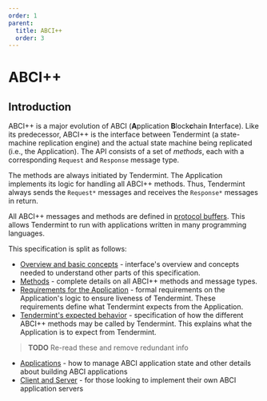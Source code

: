 ```yaml
---
order: 1
parent:
  title: ABCI++
  order: 3
---
```


# ABCI++

## Introduction

ABCI++ is a major evolution of ABCI (**A**pplication **B**lock**c**hain **I**nterface).
Like its predecessor, ABCI++ is the interface between Tendermint (a state-machine
replication engine) and the actual state machine being replicated (i.e., the Application).
The API consists of a set of _methods_, each with a corresponding `Request` and `Response`
message type.

The methods are always initiated by Tendermint. The Application implements its logic
for handling all ABCI++ methods.
Thus, Tendermint always sends the `Request*` messages and receives the `Response*` messages
in return.

All ABCI++ messages and methods are defined in [protocol buffers](../../proto/tendermint/abci/types.proto).
This allows Tendermint to run with applications written in many programming languages.

This specification is split as follows:

- [Overview and basic concepts](./abci++_basic_concepts_002_draft.md) - interface's overview and concepts needed to understand other parts of this specification.
- [Methods](./abci++_methods_002_draft.md) - complete details on all ABCI++ methods
  and message types.
- [Requirements for the Application](./abci++_app_requirements_002_draft.md) - formal requirements
  on the Application's logic to ensure liveness of Tendermint. These requirements define what
  Tendermint expects from the Application.
- [Tendermint's expected behavior](./abci++_tmint_expected_behavior_002_draft.md) - specification of
  how the different ABCI++ methods may be called by Tendermint. This explains what the Application
  is to expect from Tendermint.

>**TODO** Re-read these and remove redundant info

- [Applications](../abci/apps.md) - how to manage ABCI application state and other
  details about building ABCI applications
- [Client and Server](../abci/client-server.md) - for those looking to implement their
  own ABCI application servers

